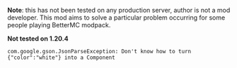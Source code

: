 **Note**: this has not been tested on any production server, author is not a mod developer.
This mod aims to solve a particular problem occurring for some people playing BetterMC modpack.

**Not tested on 1.20.4**

```
com.google.gson.JsonParseException: Don't know how to turn {"color":"white"} into a Component
```